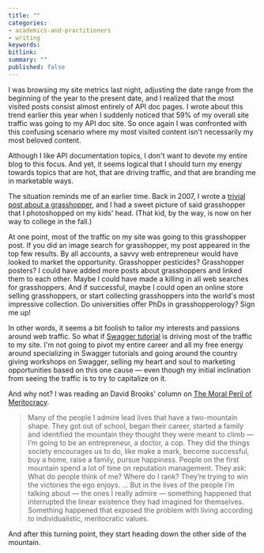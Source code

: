 ```yaml
---
title: ""
categories:
- academics-and-practitioners
- writing
keywords:
bitlink:
summary: ""
published: false
---
```


I was browsing my site metrics last night, adjusting the date range from the beginning of the year to the present date, and I realized that the most visited posts consist almost entirely of API doc pages. I wrote about this trend earlier this year when I suddenly noticed that 59% of my overall site traffic was going to my API doc site. So once again I was confronted with this confusing scenario where my most visited content isn't necessarily my most beloved content.

Although I like API documentation topics, I don't want to devote my entire blog to this focus. And yet, it seems logical that I should turn my energy towards topics that are hot, that are driving traffic, and that are branding me in marketable ways.

The situation reminds me of an earlier time. Back in 2007, I wrote a [trivial post about a grasshopper](https://idratherbewriting.com/2007/07/31/grasshoppers-that-look-like-aliens/), and I had a sweet picture of said grasshopper that I photoshopped on my kids' head. (That kid, by the way, is now on her way to college in the fall.)

At one point, most of the traffic on my site was going to this grasshopper post. If you did an image search for grasshopper, my post appeared in the top few results. By all accounts, a savvy web entrepreneur would have looked to market the opportunity. Grasshopper pesticides? Grasshopper posters? I could have added more posts about grasshoppers and linked them to each other. Maybe I could have made a killing in all web searches for grasshoppers. And if successful, maybe I could open an online store selling grasshoppers, or start collecting grasshoppers into the world's most impressive collection. Do universities offer PhDs in grasshopperology? Sign me up!

In other words, it seems a bit foolish to tailor my interests and passions around web traffic. So what if [Swagger tutorial](https://idratherbewriting.com/learnapidoc/pubapis_swagger.html) is driving most of the traffic to my site. I'm not going to pivot my entire career and all my free energy around specializing in Swagger tutorials and going around the country giving workshops on Swagger, selling my heart and soul to marketing opportunities based on this one cause &mdash; even though my initial inclination from seeing the traffic is to try to capitalize on it.

And why not? I was reading an David Brooks' column on [The Moral Peril of Meritocracy](https://www.nytimes.com/2019/04/06/opinion/sunday/moral-revolution-david-brooks.html).

> Many of the people I admire lead lives that have a two-mountain shape. They got out of school, began their career, started a family and identified the mountain they thought they were meant to climb — I’m going to be an entrepreneur, a doctor, a cop. They did the things society encourages us to do, like make a mark, become successful, buy a home, raise a family, pursue happiness.
> People on the first mountain spend a lot of time on reputation management. They ask: What do people think of me? Where do I rank? They’re trying to win the victories the ego enjoys.
> ...
> But in the lives of the people I’m talking about — the ones I really admire — something happened that interrupted the linear existence they had imagined for themselves. Something happened that exposed the problem with living according to individualistic, meritocratic values.

And after this turning point, they start heading down the other side of the mountain.
